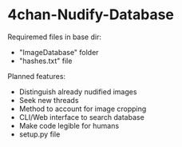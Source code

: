 # 4chan-Nudify-Database

Requiremed files in base dir:
- "ImageDatabase" folder
- "hashes.txt" file

Planned features:
- Distinguish already nudified images
- Seek new threads
- Method to account for image cropping
- CLI/Web interface to search database
- Make code legible for humans
- setup.py file
